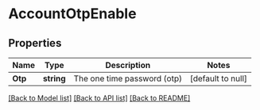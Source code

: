 # AccountOtpEnable

## Properties
Name | Type | Description | Notes
------------ | ------------- | ------------- | -------------
**Otp** | **string** | The one time password (otp) | [default to null]

[[Back to Model list]](../README.md#documentation-for-models) [[Back to API list]](../README.md#documentation-for-api-endpoints) [[Back to README]](../README.md)


